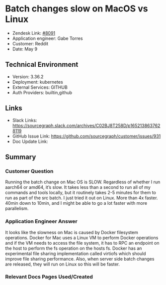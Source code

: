 
# Batch changes slow on MacOS vs Linux <!-- Ticket Title  Hint: include keywords to make it searchable -->

- Zendesk Link: [#8091](https://sourcegraph.zendesk.com/agent/tickets/8091)
- Application engineer: Gabe Torres
- Customer: Reddit <!-- Redact if this contains personally identifying information -->
- Date: May 9

<!-- Data populated from integration, speak to Ben Gordon or Michael Bali if not working -->
<!-- During Internal team trial, fill missing data manually (we are waiting for all data to sync) -->

## Technical Environment
- Version: 3.36.2​
- Deployment: kubernetes
- External Services: GITHUB
- Auth Providers: builtin,github


## Links
<!-- Data for application engineer manual entry -->
- Slack Links: https://sourcegraph.slack.com/archives/C02BJ8T258D/p1652138637628119 
- GitHub Issue Link: https://github.com/sourcegraph/customer/issues/931 
- Doc Update Link:

## Summary
### Customer Question
Running the batch change on Mac OS is SLOW. Regardless of whether I run aarch64 or amd64, it’s slow. It takes less than a second to run all of my commands and tools locally, but it routinely takes 2-5 minutes for them to run as part of the src batch. I just tried it out on Linux. More than 4x faster.  40min down to 10min, and I might be able to go a lot faster with more parallelism.

### Application Engineer Answer
It looks like the slowness on Mac is caused by Docker filesystem operations. Docker for Mac uses a Linux VM to perform Docker operations and if the VM needs to access the file system, it has to RPC an endpoint on the host to perform the fs operation on the hosts fs. Docker has an experimental file sharing implementation called virtiofs which should improve file sharing performance. Also, when server side batch changes are released, they will run on Linux so this will be faster.

### Relevant Docs Pages Used/Created

<!-- Once complete, upload a copy to https://github.com/sourcegraph/support-tools-internal/tree/main/resolved-tickets as a .md file -->
<!-- Name the file 8091.md -->
